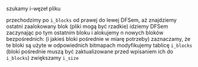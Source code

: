 szukamy i-węzeł pliku

przechodzimy po `i_blocks` od prawej do lewej DFSem,
aż znajdziemy ostatni zaalokowany blok
(pliki mogą być rzadkie)
idziemy DFSem zaczynając po tym ostatnim bloku
i alokujemy n nowych bloków bezpośrednich: (i jakieś bloki pośrednie w miarę potrzeby)
zaznaczamy, że te bloki są użyte w odpowiednich bitmapach
modyfikujemy tablicę `i_blocks`
(bloki pośrednie muszą być zaktualizowane przed wpisaniem ich do `i_blocks`)
zwiększamy `i_size`

